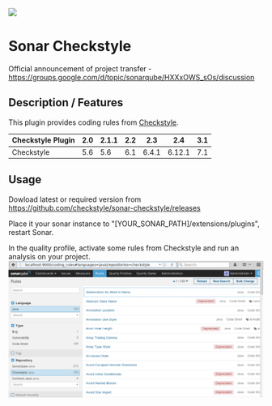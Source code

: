 [![][travis img]][travis]

Sonar Checkstyle
==========

Official announcement of project transfer - https://groups.google.com/d/topic/sonarqube/HXXxOWS_sOs/discussion

## Description / Features

This plugin provides coding rules from [Checkstyle](http://checkstyle.sourceforge.net/).

Checkstyle Plugin|2.0|2.1.1|2.2|2.3|2.4|3.1
-----------------|---|---|---|---|---|---
Checkstyle|5.6|5.6|6.1|6.4.1|6.12.1|7.1


## Usage
Dowload latest or required version from https://github.com/checkstyle/sonar-checkstyle/releases

Place it your sonar instance to "[YOUR_SONAR_PATH]/extensions/plugins", restart Sonar.

In the quality profile, activate some rules from Checkstyle and run an analysis on your project.
![checkstlye rules in sonar](https://github.com/checkstyle/resources/raw/master/img/sonar-wiki/sonar-in-docker.PNG)

[travis]:https://travis-ci.org/checkstyle/sonar-checkstyle/builds
[travis img]:https://secure.travis-ci.org/checkstyle/sonar-checkstyle.png

